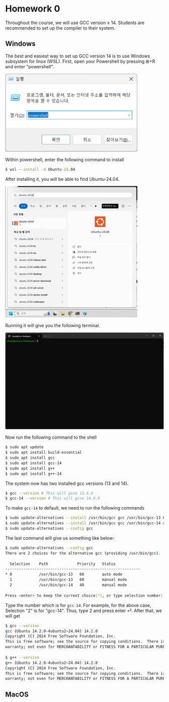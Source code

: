 # Homework 0

Throughout the course, we will use GCC version &ge; 14. Students are recommended to set up the compiler to their system.

## Windows

The best and easiest way to set up GCC version 14 is to use Windows subsystem for linux (WSL).
First, open your Powershell by pressing &#x229E;+R and enter "powershell".

<img src="img/powershell.png" alt="Running Powershell" style="width:30em">

Within powershell, enter the following command to install
```bat
$ wsl --install -d Ubuntu-24.04
```

After installing it, you will be able to find Ubuntu-24.04.

<img src="img/ubuntu-24.04.png" alt="Run Ubuntu-24.04" style="width:30em">

Running it will give you the following terminal.

<img src="img/windows-ubuntu-bash.png" alt="Bash shell from WSL" style="width:50em">

Now run the following command to the shell
```bash
$ sudo apt update
$ sudo apt install build-essential
$ sudo apt install gcc
$ sudo apt install gcc-14
$ sudo apt install g++
$ sudo apt install g++-14
```

The system now has two installed gcc versions (13 and 14). 
```bash
$ gcc --version # This will give 13.X.X
$ gcc-14 --version # This will give 14.X.X
```

To make `gcc-14` to default, we need to run the following commands
```bash
$ sudo update-alternatives --install /usr/bin/gcc gcc /usr/bin/gcc-13 60 --slave /usr/bin/g++ g++ /usr/bin/g++-13
$ sudo update-alternatives --install /usr/bin/gcc gcc /usr/bin/gcc-14 40 --slave /usr/bin/g++ g++ /usr/bin/g++-14
$ sudo update-alternatives --config gcc
```

The last command will give us something like below:
```bash
$ sudo update-alternatives --config gcc
There are 2 choices for the alternative gcc (providing /usr/bin/gcc).

  Selection    Path             Priority   Status
------------------------------------------------------------
* 0            /usr/bin/gcc-13   60        auto mode
  1            /usr/bin/gcc-13   60        manual mode
  2            /usr/bin/gcc-14   40        manual mode

Press <enter> to keep the current choice[*], or type selection number: 
```

Type the number which is for `gcc-14`. For example, for the above case, Selection "2" is for "gcc-14". Thus, type 2 and press enter &#x23CE;.
After that, we will get
```bash
$ gcc --version
gcc (Ubuntu 14.2.0-4ubuntu2~24.04) 14.2.0
Copyright (C) 2024 Free Software Foundation, Inc.
This is free software; see the source for copying conditions.  There is NO
warranty; not even for MERCHANTABILITY or FITNESS FOR A PARTICULAR PURPOSE.

$ g++ --version
g++ (Ubuntu 14.2.0-4ubuntu2~24.04) 14.2.0
Copyright (C) 2024 Free Software Foundation, Inc.
This is free software; see the source for copying conditions.  There is NO
warranty; not even for MERCHANTABILITY or FITNESS FOR A PARTICULAR PURPOSE.
```

## MacOS


